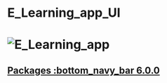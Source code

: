 # E_Learning_app_UI

# ![E_Learning_app](https://user-images.githubusercontent.com/59411109/199318328-58ea35fe-c221-4470-9135-ab53d64abc45.gif)

## [Packages :bottom_navy_bar 6.0.0](https://pub.dev/packages/bottom_navy_bar)

